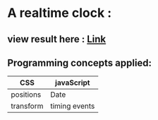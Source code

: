 # A realtime clock :

## view result here : [Link](https://nada-tb.github.io/real_time_clock/)

## Programming concepts applied:
CSS|javaScript
---|---------
positions| Date
transform| timing events

